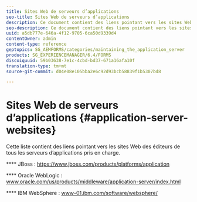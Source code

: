 ```yaml
---
title: Sites Web de serveurs d’applications
seo-title: Sites Web de serveurs d’applications
description: Ce document contient des liens pointant vers les sites Web des éditeurs de tous les serveurs d’applications pris en charge.
seo-description: Ce document contient des liens pointant vers les sites Web des éditeurs de tous les serveurs d’applications pris en charge.
uuid: a5db777e-646a-4f12-9705-6ca50d9339d4
contentOwner: admin
content-type: reference
geptopics: SG_AEMFORMS/categories/maintaining_the_application_server
products: SG_EXPERIENCEMANAGER/6.4/FORMS
discoiquuid: 59b03638-7e1c-4cbd-bd37-671a16afa10f
translation-type: tm+mt
source-git-commit: d04e08e105bba2e6c92d93bcb58839f1b5307bd8

---
```



# Sites Web de serveurs d’applications {#application-server-websites}

Cette liste contient des liens pointant vers les sites Web des éditeurs de tous les serveurs d’applications pris en charge.

**** JBoss : https://www.jboss.com/products/platforms/application

**** Oracle WebLogic : www.oracle.com/us/products/middleware/application-server/index.html

**** IBM WebSphere : www-01.ibm.com/software/websphere/
